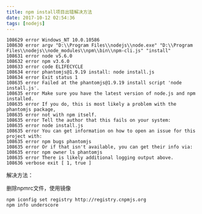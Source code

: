 ```yaml
---
title: npm install项目出错解决方法
date: 2017-10-12 02:54:36
tags: [nodejs]
---
```


	108629 error Windows_NT 10.0.10586
	108630 error argv "D:\\Program Files\\nodejs\\node.exe" "D:\\Program Files\\nodejs\\node_modules\\npm\\bin\\npm-cli.js" "install"
	108631 error node v5.6.0
	108632 error npm v3.6.0
	108633 error code ELIFECYCLE
	108634 error phantomjs@1.9.19 install: node install.js
	108634 error Exit status 1
	108635 error Failed at the phantomjs@1.9.19 install script 'node install.js'.
	108635 error Make sure you have the latest version of node.js and npm installed.
	108635 error If you do, this is most likely a problem with the phantomjs package,
	108635 error not with npm itself.
	108635 error Tell the author that this fails on your system:
	108635 error node install.js
	108635 error You can get information on how to open an issue for this project with:
	108635 error npm bugs phantomjs
	108635 error Or if that isn't available, you can get their info via:
	108635 error npm owner ls phantomjs
	108635 error There is likely additional logging output above.
	108636 verbose exit [ 1, true ]

解决方法：

删除npmrc文件，使用镜像

	npm iconfig set registry http://registry.cnpmjs.org
	npm info underscore
